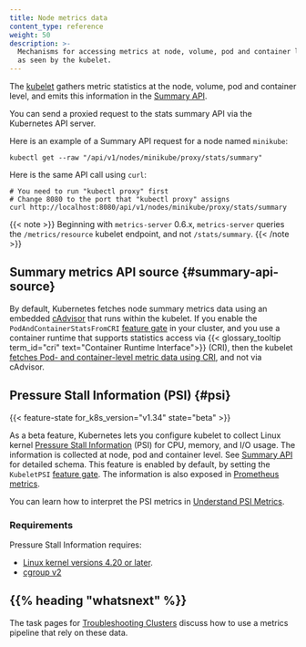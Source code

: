 ```yaml
---
title: Node metrics data
content_type: reference
weight: 50
description: >-
  Mechanisms for accessing metrics at node, volume, pod and container level,
  as seen by the kubelet.
---
```


The [kubelet](/docs/reference/command-line-tools-reference/kubelet/)
gathers metric statistics at the node, volume, pod and container level,
and emits this information in the
[Summary API](/docs/reference/config-api/kubelet-stats.v1alpha1/).

You can send a proxied request to the stats summary API via the
Kubernetes API server.

Here is an example of a Summary API request for a node named `minikube`:

```shell
kubectl get --raw "/api/v1/nodes/minikube/proxy/stats/summary"
```

Here is the same API call using `curl`:

```shell
# You need to run "kubectl proxy" first
# Change 8080 to the port that "kubectl proxy" assigns
curl http://localhost:8080/api/v1/nodes/minikube/proxy/stats/summary
```

{{< note >}}
Beginning with `metrics-server` 0.6.x, `metrics-server` queries the `/metrics/resource`
kubelet endpoint, and not `/stats/summary`.
{{< /note >}}

## Summary metrics API source {#summary-api-source}

By default, Kubernetes fetches node summary metrics data using an embedded
[cAdvisor](https://github.com/google/cadvisor) that runs within the kubelet. If you 
enable the `PodAndContainerStatsFromCRI` [feature gate](/docs/reference/command-line-tools-reference/feature-gates/) 
in your cluster, and you use a container runtime that supports statistics access via
{{< glossary_tooltip term_id="cri" text="Container Runtime Interface">}} (CRI), then
the kubelet [fetches Pod- and container-level metric data using CRI](/docs/reference/instrumentation/cri-pod-container-metrics), and not via cAdvisor.

## Pressure Stall Information (PSI) {#psi}

{{< feature-state for_k8s_version="v1.34" state="beta" >}}

As a beta feature, Kubernetes lets you configure kubelet to collect Linux kernel
[Pressure Stall Information](https://docs.kernel.org/accounting/psi.html)
(PSI) for CPU, memory, and I/O usage. The information is collected at node, pod and container level.
See [Summary API](/docs/reference/config-api/kubelet-stats.v1alpha1/) for detailed schema.
This feature is enabled by default, by setting the `KubeletPSI` [feature gate](/docs/reference/command-line-tools-reference/feature-gates/). The information is also exposed in
[Prometheus metrics](/docs/concepts/cluster-administration/system-metrics#psi-metrics).

You can learn how to interpret the PSI metrics in [Understand PSI Metrics](/docs/reference/instrumentation/understand-psi-metrics/).

### Requirements

Pressure Stall Information requires:

- [Linux kernel versions 4.20 or later](/docs/reference/node/kernel-version-requirements#requirements-psi).
- [cgroup v2](/docs/concepts/architecture/cgroups)

## {{% heading "whatsnext" %}}

The task pages for [Troubleshooting Clusters](/docs/tasks/debug/debug-cluster/) discuss
how to use a metrics pipeline that rely on these data.
